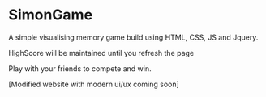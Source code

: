 # SimonGame
A simple visualising memory game build using HTML, CSS, JS and Jquery.

HighScore will be maintained until you refresh the page

Play with your friends to compete and win.

[Modified website with modern ui/ux coming soon]
